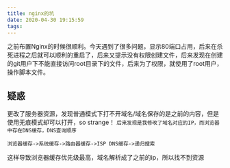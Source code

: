 ```yaml
---
title: nginx的坑
date: 2020-04-30 19:15:59
tags:
---
```


之前布置Nginx的时候很顺利。今天遇到了很多问题，显示80端口占用，后来在杀死进程之后就可以顺利的重启了，后来又提示没有权限创建文件，后来发现在创建的git用户下不能直接访问root目录下的文件，后来为了权限，就使用了root用户，操作脚本文件。

## 疑惑 ##
更改了服务器资源，发现普通模式下打不开域名/域名保存的是之前的内容，但是使用无痕模式却可以打开，so strange！
  `后来发现是我修改了域名对应的IP，而浏览器中存在DNS缓存，DNS查询顺序`

    浏览器缓存->系统缓存->路由器缓存->ISP DNS缓存->递归搜索
这样导致浏览器缓存优先级最高，域名解析成了之前的ip，所以找不到资源